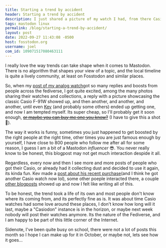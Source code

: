 ```yaml
---
title: Starting a trend by accident
header: Starting a trend by accident
description: I just shared a picture of my watch I had, from there Casio showed up, and now a small trend started on Fosstodon for some reason. It now out of my control but I am here for it...
tags: mastodon linux
permalink: /blog/starting-a-trend-by-accident/
layout: post
date: 2022-09-27 11:43:08 -0500
host: fosstodon.org
username: joel
com_id: 109071517080463111
---
```


I really love the way trends can take shape when it comes to Mastodon. There is no algorithm that shapes your view of a topic, and the local timeline is quite a lively community, at least on Fosstodon and similar places.

So, when my [post of my analog watch](https://fosstodon.org/@joel/109005194088466959)got so many replies and boosts from people across the fediverse, I got quite excited, among the many photos sharing their watches and collections, a reply with a picture showcasing the classic Casio F-91W showed up, and then another, and another, and another, until even [Kev](https://fosstodon.org/@kev) (and probably some others) ended up getting one, and now I am tempted myself. Its super cheap, so I'll probably get it soon enough, [~~or maybe you can buy me one you know?~~](https://joelchrono12.xyz/paypal) (I have to give this a shot 🤣).


The way it works is funny, sometimes you just happened to get boosted by the right people at the right time, other times you are just famous enough by yourself, I have close to 800 people who follow me after all for some reason, I guess I am a bit of a Mastodon *influencer* 😎. You never really know to be honest, this blogpost may not get much interaction despide it all.

Regardless, every now and then I see more and more posts of people who got their Casio, or already had it collecting dust and decided to use it again, its kinda fun. Kev made a [post about his recent purchase](https://kevquirk.com/the-casio-f-91w-is-the-best-smartwatch/)(and I think he got another Casio watch now lol), some other poeple interacted there, a couple [other blogposts](https://ruario.flounder.online/gemlog/2022-09-26_nostalgia_and_technology.gmi) showed up and now I felt like writing all of this.

To be honest, the trend took a life of its own and most people don't know where its coming from, and its perfectly fine as is. It was about time Casio watches had some love around these places, I don't know how long will it last, maybe a "Casiodon" instance is in the horizon, or maybe next week nobody will post their watches anymore. Its the nature of the Fediverse, and I am happy to be part of this little corner of the Internet.

Sidenote, I've been quite busy on school, there were not a lot of posts this month so I hope I can make up for it in October, or maybe not, lets see how it goes...
